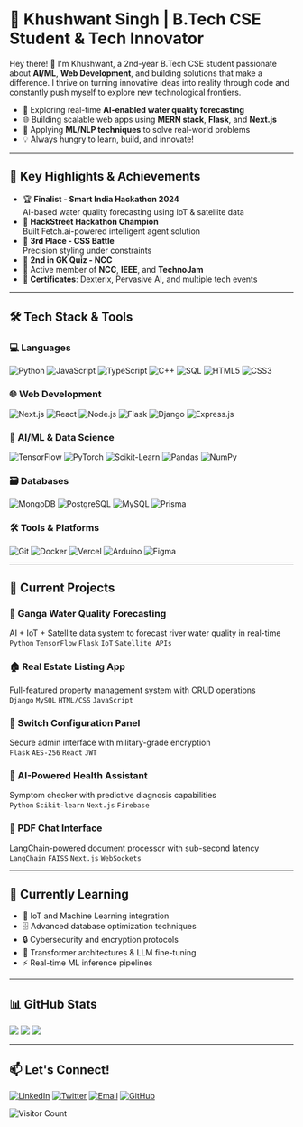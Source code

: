 # 🚀 Khushwant Singh | B.Tech CSE Student & Tech Innovator

Hey there! 👋 I'm Khushwant, a 2nd-year B.Tech CSE student passionate about **AI/ML**, **Web Development**, and building solutions that make a difference. I thrive on turning innovative ideas into reality through code and constantly push myself to explore new technological frontiers.

- 🌊 Exploring real-time **AI-enabled water quality forecasting**
- 🌐 Building scalable web apps using **MERN stack**, **Flask**, and **Next.js**
- 🧠 Applying **ML/NLP techniques** to solve real-world problems
- 💡 Always hungry to learn, build, and innovate!

---

## 🌟 Key Highlights & Achievements
- 🏆 **Finalist - Smart India Hackathon 2024**  
  AI-based water quality forecasting using IoT & satellite data
- 🥇 **HackStreet Hackathon Champion**  
  Built Fetch.ai-powered intelligent agent solution
- 🥉 **3rd Place - CSS Battle**  
  Precision styling under constraints
- 🥈 **2nd in GK Quiz - NCC**  
- 🤝 Active member of **NCC**, **IEEE**, and **TechnoJam**
- 🧾 **Certificates**: Dexterix, Pervasive AI, and multiple tech events

---

## 🛠️ Tech Stack & Tools

### 💻 Languages
![Python](https://img.shields.io/badge/Python-3776AB?logo=python&logoColor=white)
![JavaScript](https://img.shields.io/badge/JavaScript-F7DF1E?logo=javascript&logoColor=black)
![TypeScript](https://img.shields.io/badge/TypeScript-3178C6?logo=typescript&logoColor=white)
![C++](https://img.shields.io/badge/C++-00599C?logo=c%2B%2B&logoColor=white)
![SQL](https://img.shields.io/badge/SQL-4479A1?logo=postgresql&logoColor=white)
![HTML5](https://img.shields.io/badge/HTML5-E34F26?logo=html5&logoColor=white)
![CSS3](https://img.shields.io/badge/CSS3-1572B6?logo=css3&logoColor=white)

### 🌐 Web Development
![Next.js](https://img.shields.io/badge/Next.js-000000?logo=next.js&logoColor=white)
![React](https://img.shields.io/badge/React-61DAFB?logo=react&logoColor=black)
![Node.js](https://img.shields.io/badge/Node.js-339933?logo=node.js&logoColor=white)
![Flask](https://img.shields.io/badge/Flask-000000?logo=flask&logoColor=white)
![Django](https://img.shields.io/badge/Django-092E20?logo=django&logoColor=white)
![Express.js](https://img.shields.io/badge/Express.js-000000?logo=express&logoColor=white)

### 🧠 AI/ML & Data Science
![TensorFlow](https://img.shields.io/badge/TensorFlow-FF6F00?logo=tensorflow&logoColor=white)
![PyTorch](https://img.shields.io/badge/PyTorch-EE4C2C?logo=pytorch&logoColor=white)
![Scikit-Learn](https://img.shields.io/badge/Scikit_Learn-F7931E?logo=scikit-learn&logoColor=white)
![Pandas](https://img.shields.io/badge/Pandas-150458?logo=pandas&logoColor=white)
![NumPy](https://img.shields.io/badge/NumPy-013243?logo=numpy&logoColor=white)

### 🗃️ Databases
![MongoDB](https://img.shields.io/badge/MongoDB-47A248?logo=mongodb&logoColor=white)
![PostgreSQL](https://img.shields.io/badge/PostgreSQL-4169E1?logo=postgresql&logoColor=white)
![MySQL](https://img.shields.io/badge/MySQL-4479A1?logo=mysql&logoColor=white)
![Prisma](https://img.shields.io/badge/Prisma-3982CE?logo=prisma&logoColor=white)

### 🛠️ Tools & Platforms
![Git](https://img.shields.io/badge/Git-F05032?logo=git&logoColor=white)
![Docker](https://img.shields.io/badge/Docker-2496ED?logo=docker&logoColor=white)
![Vercel](https://img.shields.io/badge/Vercel-000000?logo=vercel&logoColor=white)
![Arduino](https://img.shields.io/badge/Arduino-00979D?logo=arduino&logoColor=white)
![Figma](https://img.shields.io/badge/Figma-F24E1E?logo=figma&logoColor=white)

---

## 🔭 Current Projects

### 🌊 Ganga Water Quality Forecasting
AI + IoT + Satellite data system to forecast river water quality in real-time  
`Python` `TensorFlow` `Flask` `IoT` `Satellite APIs`

### 🏠 Real Estate Listing App
Full-featured property management system with CRUD operations  
`Django` `MySQL` `HTML/CSS` `JavaScript`

### 🔐 Switch Configuration Panel
Secure admin interface with military-grade encryption  
`Flask` `AES-256` `React` `JWT`

### 🤖 AI-Powered Health Assistant
Symptom checker with predictive diagnosis capabilities  
`Python` `Scikit-learn` `Next.js` `Firebase`

### 📄 PDF Chat Interface
LangChain-powered document processor with sub-second latency  
`LangChain` `FAISS` `Next.js` `WebSockets`

---

## 🌱 Currently Learning
- 📡 IoT and Machine Learning integration
- 🗄️ Advanced database optimization techniques
- 🔒 Cybersecurity and encryption protocols
- 🧠 Transformer architectures & LLM fine-tuning
- ⚡ Real-time ML inference pipelines

---

## 📊 GitHub Stats

![](https://github-readme-stats.vercel.app/api?username=Khushwant-Singh1&theme=radical&show_icons=true&hide_border=true&include_all_commits=true&count_private=true)
![](https://github-readme-streak-stats.herokuapp.com/?user=Khushwant-Singh1&theme=radical&hide_border=true)
![](https://github-readme-stats.vercel.app/api/top-langs/?username=Khushwant-Singh1&theme=radical&hide_border=true&layout=compact&langs_count=8)

---

## 📫 Let's Connect!
[![LinkedIn](https://img.shields.io/badge/LinkedIn-0A66C2?logo=linkedin&logoColor=white)](https://www.linkedin.com/in/khushwant-singh-68249a335/)
[![Twitter](https://img.shields.io/badge/Twitter-1DA1F2?logo=twitter&logoColor=white)](https://twitter.com/Khushwant_248)
[![Email](https://img.shields.io/badge/Email-EA4335?logo=gmail&logoColor=white)](mailto:khushzx8630@gmail.com)
[![GitHub](https://img.shields.io/badge/GitHub-181717?logo=github&logoColor=white)](https://github.com/Khushwant-Singh1)

![Visitor Count](https://komarev.com/ghpvc/?username=Khushwant-Singh1&color=blueviolet&style=flat)
